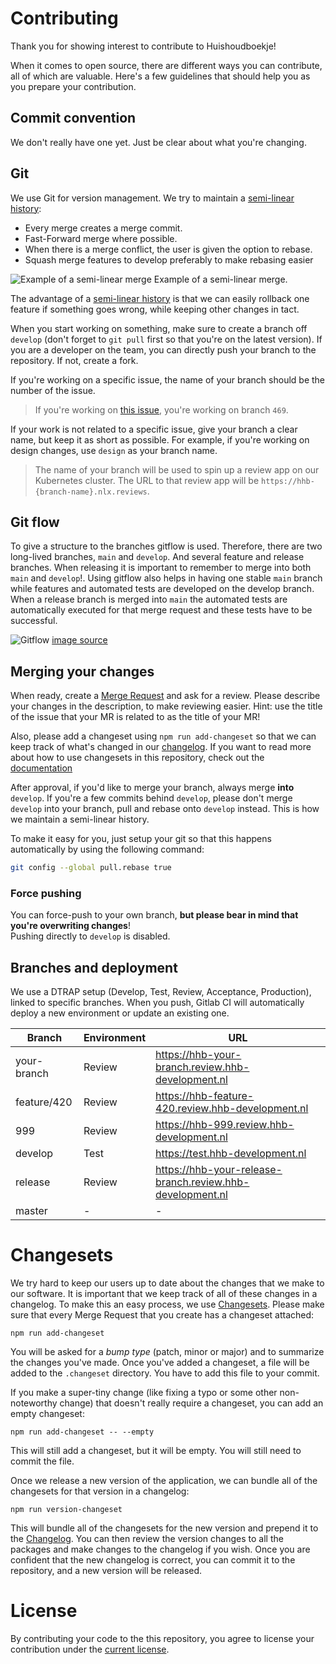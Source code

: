 # Contributing

Thank you for showing interest to contribute to Huishoudboekje!

When it comes to open source, there are different ways you can contribute, all of which are valuable. Here's a few guidelines that should help you as you prepare your contribution.

## Commit convention

We don't really have one yet. Just be clear about what you're changing.

## Git

We use Git for version management. We try to maintain a [semi-linear history](https://stackoverflow.com/questions/20348629/what-are-advantages-of-keeping-linear-history-in-git):

- Every merge creates a merge commit.
- Fast-Forward merge where possible.
- When there is a merge conflict, the user is given the option to rebase.
- Squash merge features to develop preferably to make rebasing easier

![Example of a semi-linear merge](https://i.stack.imgur.com/yJpjE.gif "Example of a semi-linear merge")
Example of a semi-linear merge.

The advantage of a [semi-linear history](https://stackoverflow.com/a/59714422) is that we can easily rollback one feature if something goes wrong, while keeping other changes in tact.

When you start working on something, make sure to create a branch off `develop` (don't forget to `git pull` first so that you're on the latest version). If you are a developer on the team, you can directly push your branch to the repository. If not, create a fork.

If you're working on a specific issue, the name of your branch should be the number of the issue.
> If you're working on [this issue](https://gitlab.com/commonground/huishoudboekje/app-new/-/issues/469), you're working on branch `469`.

If your work is not related to a specific issue, give your branch a clear name, but keep it as short as possible. For example, if you're working on design changes, use `design` as your branch name.

> The name of your branch will be used to spin up a review app on our Kubernetes cluster.
> The URL to that review app will be `https://hhb-{branch-name}.nlx.reviews`.


## Git flow

To give a structure to the branches gitflow is used. Therefore, there are two long-lived branches, `main` and `develop`. And several feature and release branches. When releasing it is important to remember to merge into both `main` and `develop`!. Using gitflow also helps in having one stable `main` branch while features and automated tests are developed on the develop branch. When a release branch is merged into `main` the automated tests are automatically executed for that merge request and these tests have to be successful.

![Gitflow](https://miro.medium.com/v2/resize:fit:1400/1*3-0EDzE63S_UZx2KbIz_dg.png "Gitflow")
[image source](https://medium.com/@yanminthwin/understanding-github-flow-and-git-flow-957bc6e12220) 


## Merging your changes

When ready, create a [Merge Request](https://gitlab.com/commonground/huishoudboekje/app-new/-/merge_requests) and ask for a review. Please describe your changes in the description, to make reviewing easier. Hint: use the title of the issue that your MR is related to as the title of your MR!

Also, please add a changeset using `npm run add-changeset` so that we can keep track of what's changed in our [changelog](./CHANGELOG.md). If you want to read more about how to use changesets in this repository, check out the [documentation](./CONTRIBUTING.md#Changesets)

After approval, if you'd like to merge your branch, always merge **into** `develop`. If you're a few commits behind `develop`, please don't merge `develop` into your branch, pull and rebase onto `develop` instead. This is how we maintain a semi-linear history.

To make it easy for you, just setup your git so that this happens automatically by using the following command:

```bash
git config --global pull.rebase true
```

### Force pushing

You can force-push to your own branch, **but please bear in mind that you're overwriting changes**! \
Pushing directly to `develop` is disabled.

## Branches and deployment

We use a DTRAP setup (Develop, Test, Review, Acceptance, Production), linked to specific branches. When you push, Gitlab CI will automatically deploy a new environment or update an existing one.

| Branch      | Environment       | URL                                                        |
|-------------|-------------------|------------------------------------------------------------|
| your-branch | Review            | https://hhb-your-branch.review.hhb-development.nl          |
| feature/420 | Review            | https://hhb-feature-420.review.hhb-development.nl          |
| 999         | Review            | https://hhb-999.review.hhb-development.nl                  |
| develop     | Test              | https://test.hhb-development.nl                            |
| release     | Review            | https://hhb-your-release-branch.review.hhb-development.nl  |
| master      | -                 | -                                                          |


# Changesets

We try hard to keep our users up to date about the changes that we make to our software. It is important that we keep track of all of these changes in a changelog. To make this an easy process, we use [Changesets](https://github.com/changesets/changesets/tree/main/docs). Please make sure that every Merge Request that you create has a changeset attached:

```shell
npm run add-changeset
```

You will be asked for a _bump type_ (patch, minor or major) and to summarize the changes you've made. Once you've added a changeset, a file will be added to the `.changeset` directory. You have to add this file to your commit.

If you make a super-tiny change (like fixing a typo or some other non-noteworthy change) that doesn't really require a changeset, you can add an empty changeset:

```shell
npm run add-changeset -- --empty
```

This will still add a changeset, but it will be empty. You will still need to commit the file.

Once we release a new version of the application, we can bundle all of the changesets for that version in a changelog:

```shell
npm run version-changeset
```

This will bundle all of the changesets for the new version and prepend it to the [Changelog](./CHANGELOG.md). You can then review the version changes to all the packages and make changes to the changelog if you wish. Once you are confident that the new changelog is correct, you can commit it to the repository, and a new version will be released.

# License

By contributing your code to the this repository, you agree to license your contribution under the [current license](./LICENSE.md).